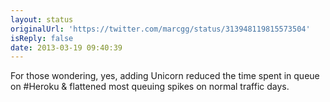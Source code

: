 ```yaml
---
layout: status
originalUrl: 'https://twitter.com/marcgg/status/313948119815573504'
isReply: false
date: 2013-03-19 09:40:39
---
```


For those wondering, yes, adding Unicorn reduced the time spent in queue on #Heroku &amp; flattened most queuing spikes on normal traffic days.
